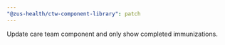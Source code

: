 ```yaml
---
"@zus-health/ctw-component-library": patch
---
```


Update care team component and only show completed immunizations.

